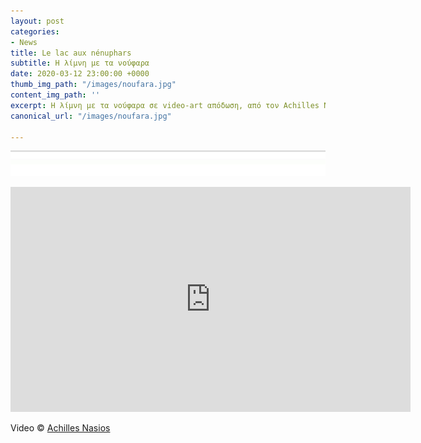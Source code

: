 ```yaml
---
layout: post
categories:
- News
title: Le lac aux nénuphars
subtitle: Η λίμνη με τα νούφαρα
date: 2020-03-12 23:00:00 +0000
thumb_img_path: "/images/noufara.jpg"
content_img_path: ''
excerpt: Η λίμνη με τα νούφαρα σε video-art απόδωση, από τον Achilles Nasios.
canonical_url: "/images/noufara.jpg"

---
```

![](/images/bwok-2.jpg)

<iframe title="vimeo-player" src="https://player.vimeo.com/video/397318996" width="640" height="360" frameborder="0" allowfullscreen></iframe>

Video © <a href="https://anikon.org/" target="blank">Achilles Nasios</a>
